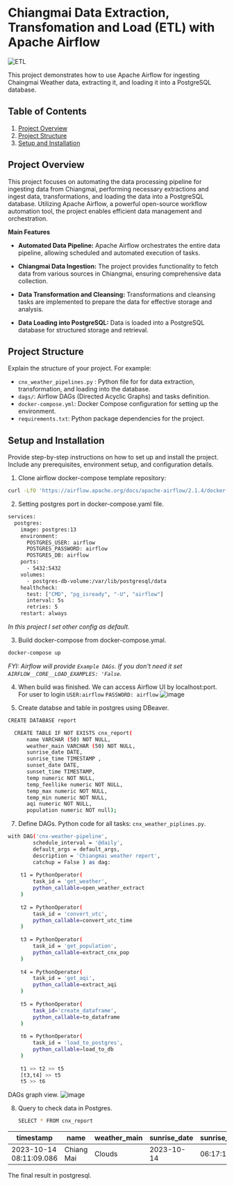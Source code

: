 # Chiangmai Data Extraction, Transfomation and Load (ETL) with Apache Airflow
![ETL](https://github.com/wwdyKawinpat/ETL-cnx-report/assets/88372950/db61cb9b-1585-468e-9582-77dc77c7b108)

This project demonstrates how to use Apache Airflow for ingesting Chaingmai Weather data, extracting it, and loading it into a PostgreSQL database.

## Table of Contents
1. [Project Overview](#project-overview)
2. [Project Structure](#project-structure)
3. [Setup and Installation](#setup-and-installation)

## Project Overview

This project focuses on automating the data processing pipeline for ingesting data from Chiangmai, performing necessary extractions and ingest data, transformations, and loading the data into a PostgreSQL database. Utilizing Apache Airflow, a powerful open-source workflow automation tool, the project enables efficient data management and orchestration.

**Main Features**
  - **Automated Data Pipeline:**
  Apache Airflow orchestrates the entire data pipeline, allowing scheduled and automated execution of tasks.
  
  - **Chiangmai Data Ingestion:**
  The project provides functionality to fetch data from various sources in Chiangmai, ensuring comprehensive data collection.

  - **Data Transformation and Cleansing:**
  Transformations and cleansing tasks are implemented to prepare the data for effective storage and analysis.

  - **Data Loading into PostgreSQL:**
  Data is loaded into a PostgreSQL database for structured storage and retrieval.

## Project Structure

Explain the structure of your project. For example:
- `cnx_weather_pipelines.py` : Python file for for data extraction, transformation, and loading into the database.
- `dags/`: Airflow DAGs (Directed Acyclic Graphs) and tasks definition.
- `docker-compose.yml`: Docker Compose configuration for setting up the environment.
- `requirements.txt`: Python package dependencies for the project.

## Setup and Installation

Provide step-by-step instructions on how to set up and install the project. Include any prerequisites, environment setup, and configuration details.

1. Clone airflow docker-compose template repository:
```bash
curl -LfO 'https://airflow.apache.org/docs/apache-airflow/2.1.4/docker-compose.yaml'
```
2. Setting postgres port in docker-compose.yaml file.
```bash
services:
  postgres:
    image: postgres:13
    environment:
      POSTGRES_USER: airflow
      POSTGRES_PASSWORD: airflow
      POSTGRES_DB: airflow
    ports:
      - 5432:5432
    volumes:
      - postgres-db-volume:/var/lib/postgresql/data
    healthcheck:
      test: ["CMD", "pg_isready", "-U", "airflow"]
      interval: 5s
      retries: 5
    restart: always
```
*In this project I set other config as default.*

3. Build docker-compose from docker-compose.ymal.
```bash
docker-compose up
```
*FYI: Airflow will provide `Example DAGs`. If you don't need it set `AIRFLOW__CORE__LOAD_EXAMPLES: 'False`.*

4. When build was finished. We can access Airflow UI by localhost:port. For user to login `USER:airflow` `PASSWORD: airflow`
![image](https://github.com/wwdyKawinpat/ETL-cnx-report/assets/88372950/2d4a2151-5b5c-4396-b6ef-151476e895f7)


5. Create databse and table in postgres using DBeaver.

```bash
CREATE DATABASE report
```

```bash
  CREATE TABLE IF NOT EXISTS cnx_report(
      name VARCHAR (50) NOT NULL,
      weather_main VARCHAR (50) NOT NULL,
      sunrise_date DATE,
      sunrise_time TIMESTAMP ,
      sunset_date DATE,
      sunset_time TIMESTAMP,
      temp numeric NOT NULL,
      temp_feellike numeric NOT NULL,
      temp_max numeric NOT NULL,
      temp_min numeric NOT NULL,
      aqi numeric NOT NULL,
      population numeric NOT null);
```

7. Define DAGs. Python code for all tasks: `cnx_weather_piplines.py`.
```bash
with DAG('cnx-weather-pipeline',
        schedule_interval = '@daily',
        default_args = default_args,
        description = 'Chiangmai weather report',
        catchup = False ) as dag:
    
    t1 = PythonOperator(
        task_id = 'get_weather',
        python_callable=open_weather_extract
    )
    
    t2 = PythonOperator(
        task_id = 'convert_utc',
        python_callable=convert_utc_time
    )
    
    t3 = PythonOperator(
        task_id = 'get_population',
        python_callable=extract_cnx_pop
    )
    
    t4 = PythonOperator(
        task_id = 'get_aqi',
        python_callable=extract_aqi
    )
    
    t5 = PythonOperator(
        task_id='create_dataframe',
        python_callable=to_dataframe
    )
    
    t6 = PythonOperator(
        task_id = 'load_to_postgres',
        python_callable=load_to_db
    )
                
    t1 >> t2 >> t5
    [t3,t4] >> t5
    t5 >> t6
```
DAGs graph view.
![image](https://github.com/wwdyKawinpat/ETL-cnx-report/assets/88372950/8504d37e-2963-4650-90c1-1c652f902d27)

8. Query to check data in Postgres.
   ```bash
   SELECT * FROM cnx_report
   ```
   
<!-- Beginning of auto-generated table -->
   |         timestamp        |    name    |  weather_main | sunrise_date | sunrise_time |  sunset_date |  sunset_time |    temp   | temp_feellike |  temp_max |  temp_min  |  aqi  | population |
   |------------------------- |----------- |-------------- |------------- |------------- |------------- |------------- |---------- |-------------- |---------- |----------- |------ |----------- |
   |	2023-10-14 08:11:09.086 | Chiang Mai |	   Clouds    |  2023-10-14  |	  06:17:17   |	2023-10-14	|    18:02:43	 |   30.269  |     35.99     |	 32.779  | 	 29.189   |	  17	|   1202618  |

<!-- End of auto-generated table -->

The final result in postgresql.
